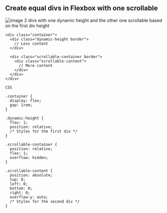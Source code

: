 ## Create equal divs in Flexbox with one scrollable
![image](https://github.com/thi-hong-van-nguyen/my-documentation/assets/85480610/e5faddaf-683b-4126-a217-92874584ac53)
2 divs with one dynamic height and the other one scrollable based on the first div height
```
<div class="container">
  <div class="dynamic-height border">
    // Less content
  </div>
  
  <div class="scrollable-container border">
    <div class="scrollable-content">
      // More content
    </div>
  </div>
</div>
```

`CSS`
```
.container {
  display: flex;
  gap: 1rem;
}

.dynamic-height {
  flex: 1;
  position: relative;
  /* Styles for the first div */
}

.scrollable-container {
  position: relative;
  flex: 1;
  overflow: hidden;
}

.scrollable-content {
  position: absolute;
  top: 0;
  left: 0;
  bottom: 0;
  right: 0;
  overflow-y: auto;
  /* Styles for the second div */
}
```
